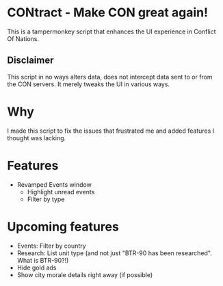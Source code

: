 # CONtract - Make CON great again!

This is a tampermonkey script that enhances the UI experience in Conflict Of Nations.

## Disclaimer

This script in no ways alters data, does not intercept data sent to or from the CON servers. It merely tweaks the UI in various ways.


# Why

I made this script to fix the issues that frustrated me and added features I thought was lacking.


# Features

- Revamped Events window
  - Highlight unread events
  - Filter by type


# Upcoming features

- Events: Filter by country
- Research: List unit type (and not just "BTR-90 has been researched". What is BTR-90?!)
- Hide gold ads
- Show city morale details right away (if possible)
